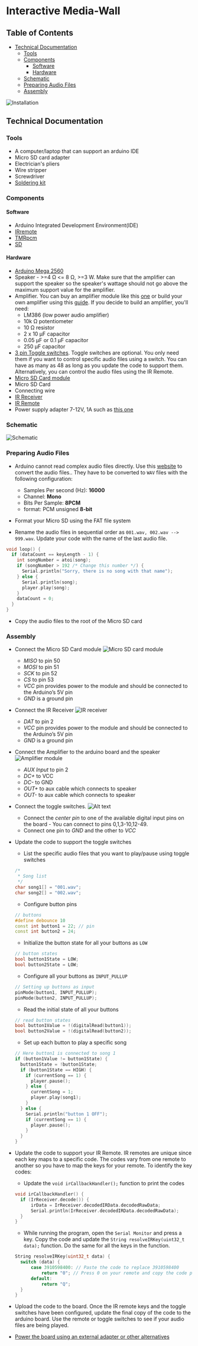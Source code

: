 # Interactive Media-Wall

## Table of Contents

- [Technical Documentation](#technical-documentation)
  - [Tools](#tools)
  - [Components](#components)
    - [Software](#software)
    - [Hardware](#hardware)
  - [Schematic](#schematic)
  - [Preparing Audio Files](#preparing-audio-files)
  - [Assembly](#assembly)

![Installation](assets/main1.jpg)

## Technical Documentation

### Tools

- A computer/laptop that can support an arduino IDE
- Micro SD card adapter
- Electrician's pliers
- Wire stripper
- Screwdriver
- [Soldering kit](https://docs.arduino.cc/learn/electronics/soldering-basics)

### Components

#### Software

- Arduino Integrated Development Environment(IDE)
- [IRremote](https://www.arduino.cc/reference/en/libraries/irremote/)
- [TMRpcm](https://www.arduino.cc/reference/en/libraries/tmrpcm/)
- [SD](https://www.arduino.cc/reference/en/libraries/sd/)

#### Hardware

- [Arduino Mega 2560](https://store.arduino.cc/products/arduino-mega-2560-rev3)
- Speaker - >=4 Ω <= 8 Ω, >=3 W. Make sure that the amplifier can support the speaker so the speaker's wattage should not go above the maximum support value for the amplifier.
- Amplifier. You can buy an amplifier module like this [one](https://www.amazon.com/HiLetgo-TDA2822M-1-8-12V-Channel-Amplifier/dp/B07XBKTNKF/ref=sr_1_4?keywords=arduino+amplifier&qid=1702563658&sr=8-4) or build your own amplifier using this [guide](https://docs.arduino.cc/tutorials/generic/simple-audio-player). If you decide to build an amplifier, you'll need:
  - LM386 (low power audio amplifier)
  - 10k Ω potentiometer
  - 10 Ω resistor
  - 2 x 10 µF capacitor
  - 0.05 µF or 0.1 µF capacitor
  - 250 µF capacitor
- [3 pin Toggle switches](https://www.amazon.com/MTS-203-Position-Toggle-Switch-Quality/dp/B0799HC3VY/ref=sr_1_15?crid=2VO2H1Q5I1XZU&keywords=toggle%2Bswitch%2B3%2Bposition&qid=1702563968&sprefix=toggle%2Bswitch%2B3%2Bpos%2Caps%2C335&sr=8-15&th=1). Toggle switches are optional. You only need them if you want to control specific audio files using a switch. You can have as many as 48 as long as you update the code to support them. Alternatively, you can control the audio files using the IR Remote.
- [Micro SD Card module](https://store.nerokas.co.ke/index.php?route=product/product&product_id=1082)
- Micro SD Card
- Connecting wire
- [IR Receiver](https://www.amazon.com/Digital-Receiver-Transmitter-Electronic-Building/dp/B08X2MFS6S/ref=sr_1_16?keywords=ir+receiver&qid=1702563456&sr=8-16)
- [IR Remote](https://www.aliexpress.com/item/4000683769904.html)
- Power supply adapter 7-12V, 1A such as [this one](https://store.nerokas.co.ke/index.php?route=product/product&product_id=84)

### Schematic

![Schematic](assets/player.png)

### Preparing Audio Files

- Arduino cannot read complex audio files directly. Use this [website](https://audio.online-convert.com/convert-to-wav) to convert the audio files.. They have to be converted to `WAV` files with the following configuration:

  - Samples Per second (Hz): **16000**
  - Channel: **Mono**
  - Bits Per Sample: **8PCM**
  - format: PCM unsigned **8-bit**

- Format your Micro SD using the FAT file system
- Rename the audio files in sequential order as `001.wav, 002.wav --> 999.wav`. Update your code with the name of the last audio file.

```cpp
void loop() {
  if (dataCount == keyLength - 1) {
    int songNumber = atoi(song);
    if (songNumber > 192 /* Change this number */) {
      Serial.println("Sorry, there is no song with that name");
    } else {
      Serial.println(song);
      player.play(song);
    }
    dataCount = 0;
  }
}
```

- Copy the audio files to the root of the Micro SD card

### Assembly

- Connect the Micro SD Card module
![Micro SD card module](/assets/image.png)

  - *MISO* to pin 50
  - *MOSI* to pin 51
  - *SCK* to pin 52
  - *CS* to pin 53
  - *VCC* pin provides power to the module and should be connected to the Arduino’s 5V pin
  - *GND* is a ground pin

- Connect the IR Receiver
![IR receiver](/assets/image-1.png)
  - *DAT* to pin 2
  - *VCC* pin provides power to the module and should be connected to the Arduino’s 5V pin
  - *GND* is a ground pin
- Connect the Amplifier to the arduino board and the speaker
![Amplifier module](/assets/image-2.png)
  - *AUX Input* to pin 2
  - *DC+* to VCC
  - *DC-* to GND
  - *OUT+* to aux cable which connects to speaker
  - *OUT-* to aux cable which connects to speaker
- Connect the toggle switches.
![Alt text](/assets/image-3.png)
  - Connect the *center pin* to one of the available digital input pins on the board - You can connect to pins 0,1,3-10,12-49.
  - Connect one pin to *GND* and the other to *VCC*
- Update the code to support the toggle switches
  - List the specific audio files that you want to play/pause using toggle switches

  ```cpp
  /*
   * Song list
   */
  char song1[] = "001.wav";
  char song2[] = "002.wav";
  ```

  - Configure button pins

  ```cpp
  // buttons
  #define debounce 10
  const int button1 = 22; // pin
  const int button2 = 24;
  ```

  - Initialize the button state for all your buttons as `LOW`

  ```cpp
  // button states
  bool button1State = LOW;
  bool button2State = LOW;
  ```

  - Configure all your buttons as `INPUT_PULLUP`

  ```cpp
  // Setting up buttons as input
  pinMode(button1, INPUT_PULLUP);
  pinMode(button2, INPUT_PULLUP);
  ```

  - Read the initial state of all your buttons

  ```cpp
  // read button states
  bool button1Value = !(digitalRead(button1));
  bool button2Value = !(digitalRead(button2));
  ```

  - Set up each button to play a specific song

  ```cpp
  // Here button1 is connected to song 1
  if (button1Value != button1State) {
    button1State = !button1State;
    if (button1State == HIGH) {
      if (currentSong == 1) {
        player.pause();
      } else {
        currentSong = 1;
        player.play(song1);
      }
    } else {
      Serial.println("button 1 OFF");
      if (currentSong == 1) {
        player.pause();
      }
    }
  }
  ```

- Update the code to support your IR Remote. IR remotes are unique since each key maps to a specific code. The codes vary from one remote to another so you have to map the keys for your remote. To identify the key codes:
  - Update the `void irCallbackHandler();` function to print the codes

  ```cpp
  void irCallbackHandler() {
    if (IrReceiver.decode()) {
        irData = IrReceiver.decodedIRData.decodedRawData;
        Serial.println(IrReceiver.decodedIRData.decodedRawData);
    }
  }
  ```

  - While running the program, open the `Serial Monitor` and press a key. Copy the code and update the `String resolveIRKey(uint32_t data);` function. Do the same for all the keys in the function.

  ```cpp
  String resolveIRKey(uint32_t data) {
    switch (data) {
        case 3910598400: // Paste the code to replace 3910598400
            return "0"; // Press 0 on your remote and copy the code printed on the Serial monitor
        default:
            return "Q";
    }
  }
  ```

- Upload the code to the board. Once the IR remote keys and the toggle switches have been configured, update the final copy of the code to the arduino board. Use the remote or toggle switches to see if your audio files are being played.
- [Power the board using an external adapter or other alternatives](https://docs.arduino.cc/learn/electronics/power-pins)
